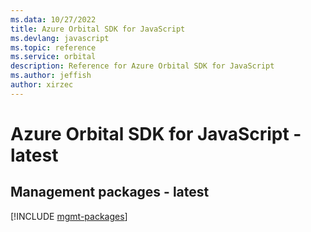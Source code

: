 ```yaml
---
ms.data: 10/27/2022
title: Azure Orbital SDK for JavaScript
ms.devlang: javascript
ms.topic: reference
ms.service: orbital
description: Reference for Azure Orbital SDK for JavaScript
ms.author: jeffish
author: xirzec
---
```

# Azure Orbital SDK for JavaScript - latest

## Management packages - latest
[!INCLUDE [mgmt-packages](orbital-mgmt-index.md)]